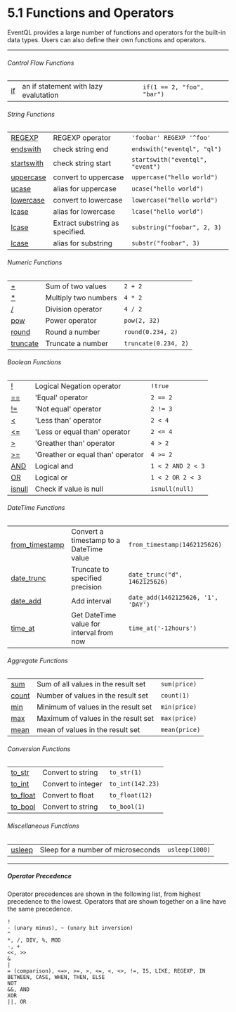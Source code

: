 5.1 Functions and Operators
===========================

EventQL provides a large number of functions and operators for the built-in data types.
Users can also define their own functions and operators.

---



###### Control Flow Functions

<table class="small functions_and_operators">
  <tr>
    <td><a class="link" href="/documentation/sql/functions-and-operators/if-expression">if</a></td>
    <td>an if statement with lazy evalutation</td>
    <td><code>if(1 == 2, "foo", "bar")</code></td>
  </tr>
</table>

###### String Functions
<table class="small functions_and_operators">
  <tr>
    <td><a class="link" href="/documentation/sql/functions-and-operators/regexp-operator">REGEXP</a></td>
    <td>REGEXP operator</td>
    <td><code>'foobar' REGEXP '^foo'</code></td>
  </tr>
  <tr>
    <td><a class="link" href="/documentation/sql/functions-and-operators/endswith">endswith</a></td>
    <td>check string end</td>
    <td><code>endswith("eventql", "ql")</code></td>
  </tr>
  <tr>
    <td><a class="link" href="/documentation/sql/functions-and-operators/startswith">startswith</a></td>
    <td>check string start</td>
    <td><code>startswith("eventql", "event")</code></td>
  </tr>
  <tr>
    <td><a class="link" href="/documentation/sql/functions-and-operators/uppercase">uppercase</a></td>
    <td>convert to uppercase</td>
    <td><code>uppercase("hello world")</code></td>
  </tr>
  <tr>
    <td><a class="link" href="/documentation/sql/functions-and-operators/ucase">ucase</a></td>
    <td>alias for uppercase</td>
    <td><code>ucase("hello world")</code></td>
  </tr>
  <tr>
    <td><a class="link" href="/documentation/sql/functions-and-operators/lowercase">lowercase</a></td>
    <td>convert to lowercase</td>
    <td><code>lowercase("hello world")</code></td>
  </tr>
  <tr>
    <td><a class="link" href="/documentation/sql/functions-and-operators/lcase">lcase</a></td>
    <td>alias for lowercase</td>
    <td><code>lcase("hello world")</code></td>
  </tr>
  <tr>
    <td><a class="link" href="/documentation/sql/functions-and-operators/substring">lcase</a></td>
    <td>Extract substring as specified.</td>
    <td><code>substring("foobar", 2, 3)</code></td>
  </tr>
  <tr>
    <td><a class="link" href="/documentation/sql/functions-and-operators/substr">lcase</a></td>
    <td>alias for substring</td>
    <td><code>substr("foobar", 3)</code></td>
  </tr>
</table>

###### Numeric Functions
<table class="small functions_and_operators">
  <tr>
    <td><a class="link" href="/documentation/sql/functions-and-operators/add-operator">+</a></td>
    <td>Sum of two values</td>
    <td><code>2 + 2</code></td>
  </tr>
  <tr>
    <td><a class="link" href="/documentation/sql/functions-and-operators/mul-operator">*</a></td>
    <td>Multiply two numbers</td>
    <td><code>4 * 2</code></td>
  </tr>
  <tr>
    <td><a class="link" href="/documentation/sql/functions-and-operators/mul-operator">/</a></td>
    <td>Division operator</td>
    <td><code>4 / 2</code></td>
  </tr>
  <tr>
    <td><a class="link" href="/documentation/sql/functions-and-operators/pow">pow</a></td>
    <td>Power operator</td>
    <td><code>pow(2, 32)</code></td>
  </tr>
  <tr>
    <td><a class="link" href="/documentation/sql/functions-and-operators/round">round</a></td>
    <td>Round a number</td>
    <td><code>round(0.234, 2)</code></td>
  </tr>
  <tr>
    <td><a class="link" href="/documentation/sql/functions-and-operators/truncate">truncate</a></td>
    <td>Truncate a number</td>
    <td><code>truncate(0.234, 2)</code></td>
  </tr>
</table>

###### Boolean Functions
<table class="small functions_and_operators">
  <tr>
    <td><a class="link" href="/documentation/sql/functions-and-operators/neg-operator">!</a></td>
    <td>Logical Negation operator</td>
    <td><code>!true</code></td>
  </tr>
  <tr>
    <td><a class="link" href="/documentation/sql/functions-and-operators/eq-operator">==</a></td>
    <td>'Equal' operator</td>
    <td><code>2 == 2</code></td>
  </tr>
  <tr>
    <td><a class="link" href="/documentation/sql/functions-and-operators/neq-operator">!=</a></td>
    <td>'Not equal' operator</td>
    <td><code>2 != 3</code></td>
  </tr>
  <tr>
    <td><a class="link" href="/documentation/sql/functions-and-operators/lt-operator">&lt;</a></td>
    <td>'Less than' operator</td>
    <td><code>2 &lt; 4</code></td>
  </tr>
  <tr>
    <td><a class="link" href="/documentation/sql/functions-and-operators/lte-operator">&lt;=</a></td>
    <td>'Less or equal than' operator</td>
    <td><code>2 &lt;= 4</code></td>
  </tr>
  <tr>
    <td><a class="link" href="/documentation/sql/functions-and-operators/gt-operator">&gt;</a></td>
    <td>'Greather than' operator</td>
    <td><code>4 &gt; 2</code></td>
  </tr>
  <tr>
    <td><a class="link" href="/documentation/sql/functions-and-operators/gte-operator">&gt;=</a></td>
    <td>'Greather or equal than' operator</td>
    <td><code>4 &gt;= 2</code></td>
  </tr>
  <tr>
    <td><a class="link" href="/documentation/sql/functions-and-operators/and">AND</a></td>
    <td>Logical and</td>
    <td><code>1 &lt; 2 AND 2 &lt; 3</code></td>
  </tr>
  <tr>
    <td><a class="link" href="/documentation/sql/functions-and-operators/or">OR</a></td>
    <td>Logical or</td>
    <td><code>1 &lt; 2 OR 2 &lt; 3</code></td>
  </tr>
  <tr>
    <td><a class="link" href="/documentation/sql/functions-and-operators/isnull">isnull</a></td>
    <td>Check if value is null</td>
    <td><code>isnull(null)</code></td>
  </tr>
</table>

###### DateTime Functions
<table class="small functions_and_operators">
  <tr>
    <td><a class="link" href="/documentation/sql/functions-and-operators/from_timestamp">from_timestamp</a></td>
    <td>Convert a timestamp to a DateTime value</td>
    <td><code>from_timestamp(1462125626)</code></td>
  </tr>
  <tr>
    <td><a class="link" href="/documentation/sql/functions-and-operators/date_trunc">date_trunc</a></td>
    <td>Truncate to specified precision</td>
    <td><code>date_trunc("d", 1462125626)</code></td>
  </tr>
  <tr>
    <td><a class="link" href="/documentation/sql/functions-and-operators/date_add">date_add</a></td>
    <td>Add interval</td>
    <td><code>date_add(1462125626, '1', 'DAY')</code></td>
  </tr>
  <tr>
    <td><a class="link" href="/documentation/sql/functions-and-operators/time_at">time_at</a></td>
    <td>Get DateTime value for interval from now</td>
    <td><code>time_at('-12hours')</code></td>
  </tr>
</table>

###### Aggregate Functions
<table class="small functions_and_operators">
  <tr>
    <td><a class="link" href="/documentation/sql/functions-and-operators/sum">sum</a></td>
    <td>Sum of all values in the result set</td>
    <td><code>sum(price)</code></td>
  </tr>
  <tr>
    <td><a class="link" href="/documentation/sql/functions-and-operators/count">count</a></td>
    <td>Number of values in the result set</td>
    <td><code>count(1)</code></td>
  </tr>
  <tr>
    <td><a class="link" href="/documentation/sql/functions-and-operators/min">min</a></td>
    <td>Minimum of values in the result set</td>
    <td><code>min(price)</code></td>
  </tr>
  <tr>
    <td><a class="link" href="/documentation/sql/functions-and-operators/max">max</a></td>
    <td>Maximum of values in the result set</td>
    <td><code>max(price)</code></td>
  </tr>
  <tr>
    <td><a class="link" href="/documentation/sql/functions-and-operators/mean">mean</a></td>
    <td>mean of values in the result set</td>
    <td><code>mean(price)</code></td>
  </tr>
</table>

###### Conversion Functions
<table class="small functions_and_operators">
  <tr>
    <td><a class="link" href="/documentation/sql/functions-and-operators/to_str">to_str</a></td>
    <td>Convert to string</td>
    <td><code>to_str(1)</code></td>
  </tr>
  <tr>
    <td><a class="link" href="/documentation/sql/functions-and-operators/to_int">to_int</a></td>
    <td>Convert to integer</td>
    <td><code>to_int(142.23)</code></td>
  </tr>
  <tr>
    <td><a class="link" href="/documentation/sql/functions-and-operators/to_float">to_float</a></td>
    <td>Convert to float</td>
    <td><code>to_float(12)</code></td>
  </tr>
  <tr>
    <td><a class="link" href="/documentation/sql/functions-and-operators/to_bool">to_bool</a></td>
    <td>Convert to string</td>
    <td><code>to_bool(1)</code></td>
  </tr>
</table>

###### Miscellaneous Functions
<table class="small functions_and_operators">
  <tr>
    <td><a class="link" href="/documentation/sql/functions-and-operators/usleep">usleep</a></td>
    <td>Sleep for a number of microseconds</td>
    <td><code>usleep(1000)</code></td>
  </tr>
</table>

---
##### Operator Precedence

Operator precedences are shown in the following list, from highest precedence to
the lowest. Operators that are shown together on a line have the same precedence.

    !
    - (unary minus), ~ (unary bit inversion)
    ^
    *, /, DIV, %, MOD
    -, +
    <<, >>
    &
    |
    = (comparison), <=>, >=, >, <=, <, <>, !=, IS, LIKE, REGEXP, IN
    BETWEEN, CASE, WHEN, THEN, ELSE
    NOT
    &&, AND
    XOR
    ||, OR

